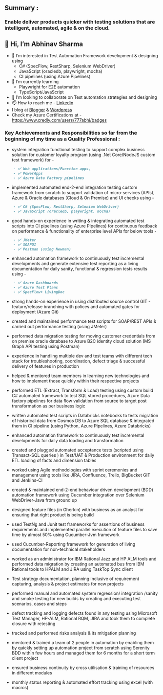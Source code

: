 ## Summary : 
### Enable deliver products quicker with testing solutions that are intelligent, automated, agile & on the cloud. 

## 👋 Hi, I’m Abhinav Sharma
- 👀 I’m interested in Test Automation Framework development & designing using 
    - C# (SpecFlow, RestSharp, Selenium WebDriver)
    -  JavaScript (oracledb, playwright, mocha)  
    - CI pipelines (using Azure Pipelines) 
- 🌱 I’m currently learning 
    - Playwright for E2E automation
    - TypeScript/JavaScript
- 💞️ I’m looking to collaborate on Test automation strategies and designing
- 📫 How to reach me - [Linkedin](https://www.linkedin.com/in/777abhi/)
- I blog at [Blogger](https://abhinavsharmanotes.blogspot.com/) & [Wordpress](https://abhinavsharmanotes.wordpress.com/)
- Check my Azure Certifications at - https://www.credly.com/users/777abhi/badges



### Key Achievements and Responsibilities so far from the beginning of my time as a Quality Professional :

 - system integration functional testing to support complex business solution for customer loyalty program (using .Net Core/NodeJS custom test framework) for - 

```markdown
    - ✅ Web applications/Function apps, 
    - ✅ PowerApps 
    - ✅ Azure Data Factory pipelines
```

 - implemented automated end-2-end integration testing custom framework from scratch to support validation of micro-services (APIs), Azure & Oracle databases (Cloud & On Premise) and UI checks using - 

```markdown
    - ✅ C# (SpecFlow, RestSharp, Selenium WebDriver)
    - ✅ JavaScript (oracledb, playwright, mocha)
```

 - good hands-on experience in writing & integrating automated test scripts into CI pipelines (using Azure Pipelines) for continuous feedback on performance & functionality of enterprise level APIs for below tools - 
 
```markdown
    - ✅ JMeter
    - ✅ SOAPUI 
    - ✅ Postman (using Newman) 
```

 - enhanced automation framework to continuously test incremental developments and generate extensive test reporting as a living documentation for daily sanity, functional & regression tests results using - 
 
```markdown
    - ✅ Azure Dashboards
    - ✅ Azure Test Plans
    - ✅ SpecFlow+ LivingDoc
```

 - strong hands-on experience in using distributed source control GIT - feature/release branching with polices and automated gates for deployment (Azure Git)

 - created and maintained performance test scripts for SOAP/REST APIs & carried out performance testing (using JMeter)

 - performed data migration testing for moving customer credentials from on premise oracle database to Azure B2C identity cloud solution (MS Graph API testing using Postman)

 - experience in handling multiple dev and test teams with different tech stack for troubleshooting, coordination, defect triage & successful delivery of features in production

 - helped & mentored team members in learning new technologies and how to implement those quickly within their respective projects

 - performed ETL (Extract, Transform & Load) testing using custom build C# automated framework to test SQL stored procedures, Azure Data factory pipelines for data flow validation from source to target post transformation as per business logic


 - written automated test scripts in Databricks notebooks to tests migration of historical data from Cosmos DB to Azure SQL database & integrated them in CI pipeline (using Python, Azure Pipelines, Azure Databricks)


 - enhanced automation framework to continuously test incremental developments for daily data loading and transformation


 - created and plugged automated acceptance tests (scripted using Transact-SQL queries ) in Test/UAT & Production environment for daily ETL loading of facts and dimension tables


 - worked using Agile methodologies with sprint ceremonies and management using tools like JIRA, Confluence, Trello, BigBucket GIT and Jenkins-CI


 - created & maintained end-2-end behaviour driven development (BDD) automation framework using Cucumber integration over Selenium WebDriver-Java from ground up


 - designed feature files (in Gherkin) with business as an analyst for ensuring that right product is being build


 - used TestNg and Junit test frameworks for assertions of business requirements and implemented parallel execution of feature files to save time by almost 50% using Cucumber-Jvm framework


 - used Cucumber-Reporting framework for generation of living documentation for non-technical stakeholders 


 - worked as an administrator for IBM Rational Jazz and HP ALM tools and performed data migration by creating an automated bus from IBM Rational tools to HPALM and JIRA using TaskTop Sync client


 - Test strategy documentation, planning inclusive of requirement capturing, analysis & project estimates for new projects


 - performed manual and automated system regression/ integration /sanity and smoke testing for new builds by creating and executing test scenarios, cases and steps
 
 - defect tracking and logging defects found in any testing using Microsoft Test Manager, HP-ALM, Rational RQM, JIRA and took them to complete closure with retesting

 - tracked and performed risks analysis & its mitigation planning
 
 - mentored & trained a team of 2 people in automation by enabling them by quickly setting up automation project from scratch using Serenity BDD within few hours and managed them for 6 months for a short term client project
 
 - ensured business continuity by cross utilisation & training of resources in different modules

 - monthly status reporting & automated effort tracking using excel (with macros)

<!---
777abhi/777abhi is a ✨ special ✨ repository because its `README.md` (this file) appears on your GitHub profile.
You can click the Preview link to take a look at your changes.
--->

